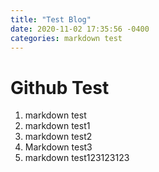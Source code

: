 ```yaml
---
title: "Test Blog"
date: 2020-11-02 17:35:56 -0400
categories: markdown test
---
```

# Github Test
  1. markdown test
  1. markdown test1
  1. markdown test2
  1. Markdown test3
  1. markdown test123123123
